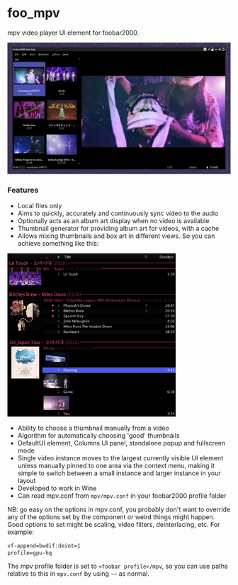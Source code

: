 # foo_mpv
mpv video player UI element for foobar2000.

<img src="screenshot.png" width="660">

### Features
- Local files only
- Aims to quickly, accurately and continuously sync video to the audio
- Optionally acts as an album art display when no video is available
- Thumbnail generator for providing album art for videos, with a cache
- Allows mixing thumbnails and box art in different views. So you can achieve something like this:
<img src="screenshot2.png" width="380">

- Ability to choose a thumbnail manually from a video
- Algorithm for automatically choosing 'good' thumbnails
- DefaultUI element, Columns UI panel, standalone popup and fullscreen mode
- Single video instance moves to the largest currently visible UI element unless manually pinned to one area via the context menu, making it simple to switch between a small instance and larger instance in your layout
- Developed to work in Wine
- Can read mpv.conf from `mpv/mpv.conf` in your foobar2000 profile folder

NB: go easy on the options in mpv.conf, you probably don't want to override any of the options set by the component or weird things might happen. Good options to set might be scaling, video filters, deinterlacing, etc. For example:

```
vf-append=bwdif:deint=1
profile=gpu-hq
```

The mpv profile folder is set to `<foobar profile>/mpv`, so you can use paths relative to this in `mpv.conf` by using `~~` as normal.
